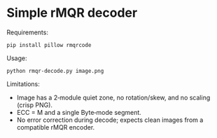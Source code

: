 # Simple rMQR decoder

Requirements:
```
pip install pillow rmqrcode
```

Usage:
```
python rmqr-decode.py image.png
```

Limitations:
- Image has a 2‑module quiet zone, no rotation/skew, and no scaling (crisp PNG).
- ECC = M and a single Byte‑mode segment.
- No error correction during decode; expects clean images from a compatible rMQR encoder.


